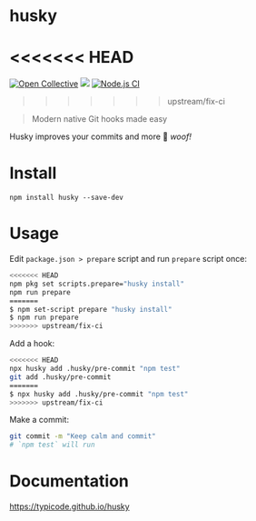 # husky
<<<<<<< HEAD
=======
[![Open Collective](https://opencollective.com/husky/all/badge.svg?label=financial+contributors)](https://opencollective.com/husky) [![](https://img.shields.io/npm/dm/husky.svg?style=flat)](https://www.npmjs.org/package/husky) [![Node.js CI](https://github.com/typicode/husky/workflows/Node.js%20CI/badge.svg)](https://github.com/typicode/husky/actions)
>>>>>>> upstream/fix-ci

> Modern native Git hooks made easy

Husky improves your commits and more 🐶 *woof!*

# Install

```
npm install husky --save-dev
```

# Usage

Edit `package.json > prepare` script and run `prepare` script once:

```sh
<<<<<<< HEAD
npm pkg set scripts.prepare="husky install"
npm run prepare
=======
$ npm set-script prepare "husky install"
$ npm run prepare
>>>>>>> upstream/fix-ci
```

Add a hook:

```sh
<<<<<<< HEAD
npx husky add .husky/pre-commit "npm test"
git add .husky/pre-commit
=======
$ npx husky add .husky/pre-commit "npm test"
>>>>>>> upstream/fix-ci
```

Make a commit:

```sh
git commit -m "Keep calm and commit"
# `npm test` will run
```

# Documentation

https://typicode.github.io/husky
